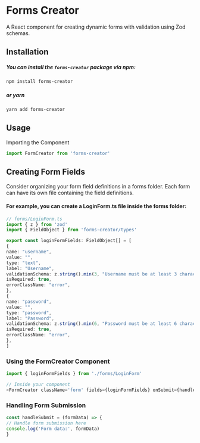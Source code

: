 # Forms Creator

A React component for creating dynamic forms with validation using Zod schemas.

## Installation

##### You can install the `forms-creator` package via npm:

```bash
npm install forms-creator
```

##### or yarn

```bash
yarn add forms-creator
```

## Usage

Importing the Component

```TypeScript
import FormCreator from 'forms-creator'
```

## Creating Form Fields

Consider organizing your form field definitions in a forms folder. Each form can have its own file containing the field definitions.

#### For example, you can create a LoginForm.ts file inside the forms folder:

```TypeScript
// forms/LoginForm.ts
import { z } from 'zod'
import { FieldObject } from 'forms-creator/types'

export const loginFormFields: FieldObject[] = [
{
name: "username",
value: "",
type: "text",
label: "Username",
validationSchema: z.string().min(3, "Username must be at least 3 characters long"),
isRequired: true,
errorClassName: "error",
},
{
name: "password",
value: "",
type: "password",
label: "Password",
validationSchema: z.string().min(6, "Password must be at least 6 characters long"),
isRequired: true,
errorClassName: "error",
},
]
```

### Using the FormCreator Component

```TypeScript
import { loginFormFields } from './forms/LoginForm'

// Inside your component
<FormCreator className='form' fields={loginFormFields} onSubmit={handleSubmit} submitText='Login' />
```

### Handling Form Submission

```TypeScript
const handleSubmit = (formData) => {
// Handle form submission here
console.log('Form data:', formData)
}
```
